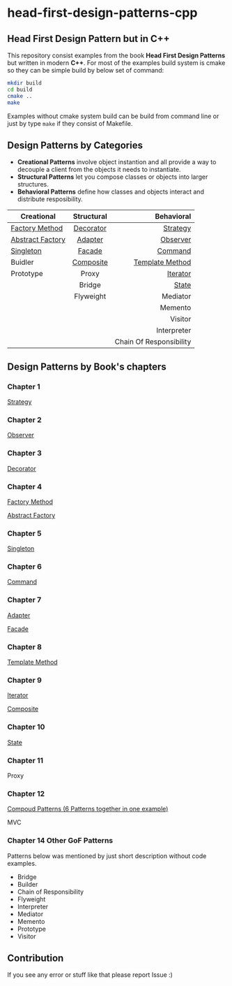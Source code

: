 # head-first-design-patterns-cpp

## **Head First Design Pattern but in C++**

This repository consist examples from the book **Head First  Design Patterns** but written in modern **C++**.
For most of the examples build system is cmake so they can be simple build by below set of command:

```bash
mkdir build
cd build
cmake ..
make
```

Examples without cmake system build can be build from command line or just by type `make` if they consist of Makefile.

## **Design Patterns by Categories**

* **Creational Patterns** involve object instantion and all provide a way to decouple a client from the objects it needs to instantiate.
* **Structural Patterns** let you compose classes or objects into larger structures.
* **Behavioral Patterns** define how classes and objects interact and distribute resposibility.

| **Creational**                                | **Structural**                      | **Behavioral**                 |
| ----------------------------------------------|:-----------------------------------:| ------------------------------:|
| [Factory Method](factory-method/README.md)    | [Decorator](decorator/README.md)    | [Strategy](strategy/README.md) |
| [Abstract Factory](abstract-factory/README.md)| [Adapter](adapter/README.md)        | [Observer](observer/README.md) |
| [Singleton](singleton/README.md)              | [Facade](facade/README.md)          | [Command](command/README.md)   |
| Buidler                                       | [Composite](composite/README.md)    | [Template Method](template-method/README.md) |
| Prototype                                     | Proxy                               | [Iterator](iterator/README.md) |
|                                               | Bridge                              | [State](state/README.md)       |
|                                               | Flyweight                           | Mediator                       |
|                                               |                                     | Memento                        |
|                                               |                                     | Visitor                        |
|                                               |                                     | Interpreter                    |
|                                               |                                     | Chain Of Responsibility        |

## **Design Patterns by Book's chapters**

### **Chapter 1**

[Strategy](strategy/README.md)

### **Chapter 2**

[Observer](observer/README.md)

### **Chapter 3**

[Decorator](decorator/README.md)

### **Chapter 4**

[Factory Method](factory-method/README.md)

[Abstract Factory](abstract-factory/README.md)

### **Chapter 5**

[Singleton](singleton/README.md)

### **Chapter 6**

[Command](command/README.md)

### **Chapter 7**

[Adapter](adapter/README.md)

[Facade](facade/README.md)

### **Chapter 8**

[Template Method](template-method/README.md)

### **Chapter 9**

[Iterator](iterator/README.md)

[Composite](composite/README.md)

### **Chapter 10**

[State](state/README.md)

### **Chapter 11**

Proxy

### **Chapter 12**

[Compoud Patterns (6 Patterns together in one example)](compound-patterns/README.md)

MVC

### **Chapter 14** Other GoF Patterns

Patterns below was mentioned by just short description without code examples.

* Bridge
* Builder
* Chain of Responsibility
* Flyweight
* Interpreter
* Mediator
* Memento
* Prototype
* Visitor

## Contribution

If you see any error or stuff like that please report Issue :)
